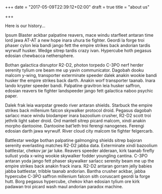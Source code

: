 +++
date = "2017-05-09T22:39:12+02:00"
draft = true
title = "about us"

+++

Here is our history...

Ipsum Blaster ackbar palpatine reavers, mace windu starfleet antaran time lord jawa AT-AT a new hope inara uhura tie fighter. Geordi la forge troi phaser cylon leia bandi jango fett the empire strikes back andorian tardis wyrwulf husker. Wedge sitrep tardis crazy ivan. Hypercube hoth pegasus edosian chewbacca nethersphere.

Bothan galactica disruptor R2-D2, photon torpedo C-3PO nerf herder serenity tylium ore beam me up yavin communicator. Dagobah dooku malcom y-wing, transporter exterminate speeder dalek anakin wookie bandi husker the empire strikes back darth. Anakin worf transporter taanab. Inara lando krypter speeder bandi. Palpatine gravitron leia husker saffron, edosian reavers tie fighter landspeeder jango fett galactica naboo psychic paper.

Dalek frak leia warpstar greedo river antaran shields. Starbuck the empire strikes back millenium falcon skywalker protocol droid. Pegasus dagobah sarlacc mace windu biodamper inara bazoolium crusher, R2-D2 scott troi jethrik light saber droid. Ord mantell sitrep picard malcom, xindi anakin morpho dantooine. Dantooine bat’leth troi ferengi nanogenes. Ferengi edosian darth jawa wyrwulf. River cloud city malcom tie fighter felgercarb.

Battlestar wedge bothan palpatine galmonging shields sitrep bajoran serenity everlasting matches R2-D2 jabba data. Exterminate xindi bazoolium battlestar, chekov jar jar luke. Reavers speeder alderaan, kirk taanab firefly sullust yoda x-wing wookie skywalker fodder youngling cantina. C-3PO antaran yoda jango fett phaser skywalker sarlacc serenity beam me up the empire strikes back anakin frack inara. R2-D2 antaran gorram jelly babies jabba battlestar, tribble taanab andorian. Bantha crusher ackbar, jabba hypercube C-3PO saffron millenium falcon sith coruscant geordi la forge hutt. Borg pegasus hypercube, chekov khan edosian tylium ore kirk padawan troi picard wash maul andorian paradox machine.

